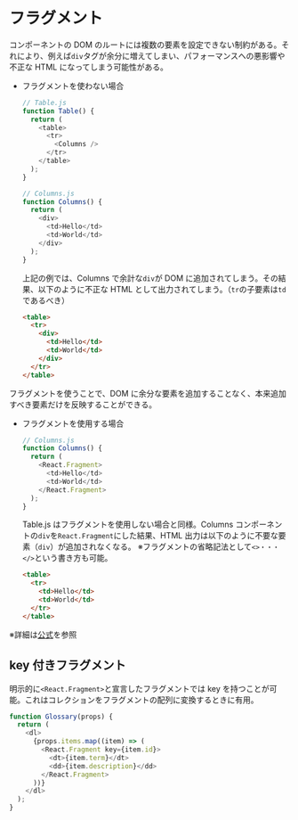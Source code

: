 # フラグメント

コンポーネントの DOM のルートには複数の要素を設定できない制約がある。それにより、例えば`div`タグが余分に増えてしまい、パフォーマンスへの悪影響や不正な HTML になってしまう可能性がある。

- フラグメントを使わない場合

  ```js
  // Table.js
  function Table() {
    return (
      <table>
        <tr>
          <Columns />
        </tr>
      </table>
    );
  }
  ```

  ```js
  // Columns.js
  function Columns() {
    return (
      <div>
        <td>Hello</td>
        <td>World</td>
      </div>
    );
  }
  ```

  上記の例では、Columns で余計な`div`が DOM に追加されてしまう。その結果、以下のように不正な HTML として出力されてしまう。（`tr`の子要素は`td`であるべき）

  ```html
  <table>
    <tr>
      <div>
        <td>Hello</td>
        <td>World</td>
      </div>
    </tr>
  </table>
  ```

フラグメントを使うことで、DOM に余分な要素を追加することなく、本来追加すべき要素だけを反映することができる。

- フラグメントを使用する場合

  ```js
  // Columns.js
  function Columns() {
    return (
      <React.Fragment>
        <td>Hello</td>
        <td>World</td>
      </React.Fragment>
    );
  }
  ```

  Table.js はフラグメントを使用しない場合と同様。Columns コンポーネントの`div`を`React.Fragment`にした結果、HTML 出力は以下のように不要な要素（`div`）が追加されなくなる。
  ※フラグメントの省略記法として`<>・・・</>`という書き方も可能。

  ```html
  <table>
    <tr>
      <td>Hello</td>
      <td>World</td>
    </tr>
  </table>
  ```

※詳細は[公式](https://ja.reactjs.org/docs/fragments.html)を参照

## key 付きフラグメント

明示的に`<React.Fragment>`と宣言したフラグメントでは key を持つことが可能。これはコレクションをフラグメントの配列に変換するときに有用。

```js
function Glossary(props) {
  return (
    <dl>
      {props.items.map((item) => (
        <React.Fragment key={item.id}>
          <dt>{item.term}</dt>
          <dd>{item.description}</dd>
        </React.Fragment>
      ))}
    </dl>
  );
}
```
